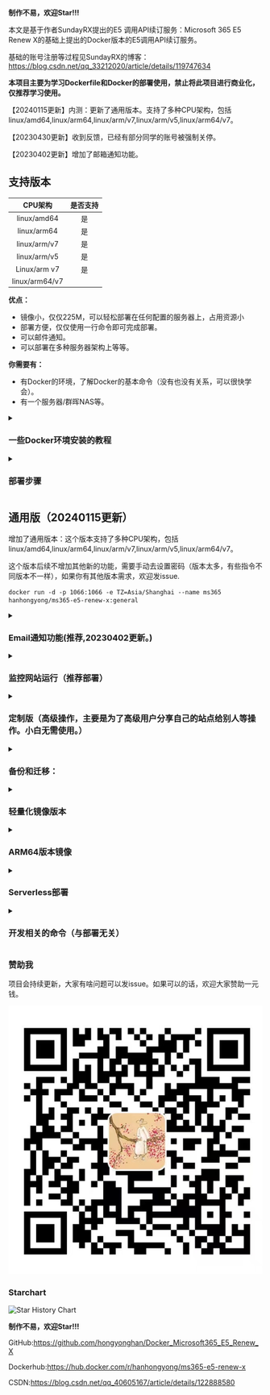 **制作不易，欢迎Star!!!**  

本文是基于作者SundayRX提出的E5 调用API续订服务：Microsoft 365 E5 Renew X的基础上提出的Docker版本的E5调用API续订服务。

基础的账号注册等过程见SundayRX的博客：https://blog.csdn.net/qq_33212020/article/details/119747634


**本项目主要为学习Dockerfile和Docker的部署使用，禁止将此项目进行商业化，仅推荐学习使用。**

【20240115更新】内测：更新了通用版本。支持了多种CPU架构，包括linux/amd64,linux/arm64,linux/arm/v7,linux/arm/v5,linux/arm64/v7。

【20230430更新】收到反馈，已经有部分同学的账号被强制关停。

【20230402更新】增加了邮箱通知功能。

## 支持版本

|    CPU架构     | 是否支持 |
| :------------: | :------: |
|  linux/amd64   |    是    |
|  linux/arm64   |    是    |
|  linux/arm/v7  |    是    |
|  linux/arm/v5  |    是    |
|  Linux/arm v7  |    是    |
| linux/arm64/v7 |          |



**优点：**

- 镜像小，仅仅225M，可以轻松部署在任何配置的服务器上，占用资源小
- 部署方便，仅仅使用一行命令即可完成部署。
- 可以邮件通知。
- 可以部署在多种服务器架构上等等。

**你需要有：**

- 有Docker的环境，了解Docker的基本命令（没有也没有关系，可以很快学会）。
- 有一个服务器/群晖NAS等。







 <details>
<summary><h3> 一些Docker环境安装的教程</h3></summary>

   - Docker环境搭建：https://www.jianshu.com/p/996e08b7976d
   
   - 史上最全Docker环境安装指南：https://zhuanlan.zhihu.com/p/82269806
 </details>

<details>

<summary><h3> 部署步骤</h3></summary>

1. 运行MS365 E5 Renew X镜像，得到容器。


   ```
   docker run -d -p 1066:1066 -e TZ=Asia/Shanghai -e sender="by123@163.com" -e pwd="UNxxxxxxxxN" -e receiver="4dddqqq9dd6@qq.com"  -e adminpwd="123456" hanhongyong/ms365-e5-renew-x:pubemail
   ```

   修改-e后面的内容，其中 sender = '123456@163.com'为发送邮件的邮箱。
      receiver = '789456@qq.com'为接收邮件的邮箱。其中pwd为发送邮箱的授权码。授权码获取方式为，进入网页版163邮箱，点击设置，点击POP3/SMTP/IMAP，点击授权密码管理，新增授权码即可。
      adminpwd为web界面的登录密码。

2. 服务访问：输入ip:1066.

![image-20220211205438949](README.assets/image-20220211205438949.png)

</details>



## 通用版（20240115更新）

增加了通用版本：这个版本支持了多种CPU架构，包括linux/amd64,linux/arm64,linux/arm/v7,linux/arm/v5,linux/arm64/v7。

这个版本后续不增加其他新的功能，需要手动去设置密码（版本太多，有些指令不同版本不一样），如果你有其他版本需求，欢迎发issue.

```
docker run -d -p 1066:1066 -e TZ=Asia/Shanghai --name ms365  hanhongyong/ms365-e5-renew-x:general
```



<details>
<summary><h3>Email通知功能(推荐,20230402更新。)</h3></summary>

   - email通知版本主要实现了检测部署的账号是否全部都正常运行。该版本会每天定时发送邮件来通知是否账号全部运行。
   
   - 该版本内测使用了一个月，目前没发现什么太大的问题。
   
   - 关于修改通知邮箱。推荐使用163邮箱。修改-e后面的内容，其中 sender = '123456@163.com'为发送邮件的邮箱。
      receiver = '789456@qq.com'为接收邮件的邮箱。其中pwd为发送邮箱的授权码。授权码获取方式为，进入网页版163邮箱，点击设置，点击POP3/SMTP/IMAP，点击授权密码管理，新增授权码即可。
      adminpwd为web界面的登录密码。
   
   - 关于版本。已发布x86机器和arm64v8，其他版本需要可以发issue，会尽快补充。
   - 发送邮件的日志的位置:/opt/test.log
   - 发送邮件的时间为每天18点。可以通过crontab命令修改。
   
   - x86版本：


    docker run -d -p 1066:1066 -e TZ=Asia/Shanghai -e sender="by123@163.com" -e pwd="UNxxxxxxxxN" -e receiver="4dddqqq9dd6@qq.com"  -e adminpwd="123456" hanhongyong/ms365-e5-renew-x:pubemail

   - arm64v8版本：


    docker run -d -p 1066:1066 -e TZ=Asia/Shanghai -e sender="byxxx@163.com" -e pwd="UxxxxWWN" -e receiver="41xxxxx@qq.com" -e adminpwd="123456" hanhongyong/ms365-e5-renew-x:arm64v8


 </details>

 <details>
<summary><h3> 监控网站运行（推荐部署）</h3></summary>
   [见文档](https://github.com/hongyonghan/Docker_Microsoft365_E5_Renew_X/blob/main/monitoring_service.md/)
 </details>


<details>
<summary><h3> 定制版（高级操作，主要是为了高级用户分享自己的站点给别人等操作。小白无需使用。）</h3></summary>

   ```
   docker run -d -p 1066:1066 -v /root/Docker_Microsoft365_E5_Renew_X/Microsoft365_E5_Renew_X/Deploy:/app/Deploy  hanhongyong/ms365-e5-renew-x:latest
   ```

  其中-p为暴露服务器的端口（前面的1066，可以自行修改）和暴露容器的端口（后面的1066，可以自行修改，这个端口是在Config.xml中指定的开放的端口）；-v为数据卷的挂载，前面的Deploy指的是服务器中的Deploy文件夹（可以修改，但是必须是绝对路径），/app/Deploy指的是容器内的文件夹（不能修改）；--name为容器的名字。
 </details>



<details>
<summary> <h3>备份和迁移：</h3></summary>
 

  所有的配置文件都放在/app文件路径下，如果您以后有迁移的需要可以用命令将容器中/app路径下的文件复制出来。或者在一开始的时候就可以挂载数据卷到您的之前的全部文件中。如：
  ```
docker run -d -p 1066:1066 -v /root/Docker_Microsoft365_E5_Renew_X/Microsoft365_E5_Renew_X/:/app/ hanhongyong/ms365-e5-renew-x:latest
  ```
  如此便可以实现您所要求的配置文件备份的功能，且您的容器中的文件和服务器主机中文件是一样的。

  </details>
 <details>
<summary><h3> 轻量化镜像版本</h3></summary>

 **为了使得容器更加稳定且好用（小白专用），latest版本中添加了vim等软件，并且更换了基础镜像，会有点大。如果介意，请使用slim版本**
   ```
   docker pull hanhongyong/ms365-e5-renew-x:slim
   ```
   下面部署命令时版本也改为slim版本即可。slim版本仅为225M。
   建议使用latest版本，这个版本持续修改完善下去，slim版本仅为资源受限的主机使用。

 </details>

<details>
<summary><h3>ARM64版本镜像</h3></summary>

   ```
   docker pull hanhongyong/ms365-e5-renew-x:arm
   ```
   ```
   docker run -d -p 1066:1066 -e TZ=Asia/Shanghai --name ms365  hanhongyong/ms365-e5-renew-x:arm
   ```
   这个版本是基础版本，没有邮件通知等功能。如果需要邮件通知功能。
 </details>

<details>
<summary><h3>Serverless部署</h3></summary>

没有服务器的同学们，可以使用koyeb进行部署。点击下面按钮一键部署:
> [![Deploy to Koyeb](https://www.koyeb.com/static/images/deploy/button.svg)](https://app.koyeb.com/deploy?type=docker&image=docker.io/hanhongyong/ms365-e5-renew-x&name=web-renew&ports=1066;http;/)

koyeb部署:感谢[gd1214b](https://github.com/hongyonghan/Docker_Microsoft365_E5_Renew_X/issues/5)提出的解决方案。
具体见文件: [ReadMe_Serverless.md](./ReadMe_Serverless.md) 

注意：类似于heroku和koyeb等云容器平台，都会有重启实例的现象，不过heroku是每天强制重启，koyeb是隔几天重启一次。每次重启都会丢失实例在部署后的所有更改，造成数据丢失。请大家注意。感谢[ChirmyRam](https://github.com/hongyonghan/Docker_Microsoft365_E5_Renew_X/issues/15)给出的提醒。

</details>

<details>
<summary><h3>开发相关的命令（与部署无关）</h3></summary>



```
##构建镜像
docker build -t ms365-e5-renew-x .
docker tag ms365-e5-renew-x:latest hanhongyong/ms365-e5-renew-x:latest

#上传镜像
docker push hanhongyong/ms365-e5-renew-x:latest
#登录dockerhub
docker login
#使用buildx编译arm架构的镜像
docker buildx build --push --tag hanhongyong/ms365-e5-renew-x:arm --platform linux/arm64/v8 -f Dockerfile_arm .
```

</details>

### 赞助我

项目会持续更新，大家有啥问题可以发issue。如果可以的话，欢迎大家赞助一元钱。

![image-20220211205438949](README.assets/zhifubao.jpg)



### Starchart

![Star History Chart](https://api.star-history.com/svg?repos=hongyonghan/Docker_Microsoft365_E5_Renew_X&type=Date)

**制作不易，欢迎Star!!!**

GitHub:https://github.com/hongyonghan/Docker_Microsoft365_E5_Renew_X

Dockerhub:https://hub.docker.com/r/hanhongyong/ms365-e5-renew-x

CSDN:https://blog.csdn.net/qq_40605167/article/details/122888580



